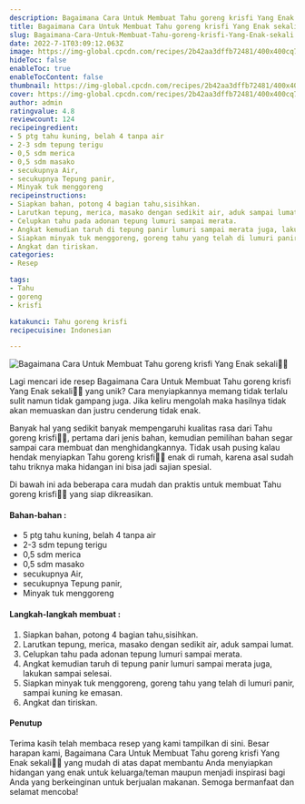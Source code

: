 ```yaml
---
description: Bagaimana Cara Untuk Membuat Tahu goreng krisfi Yang Enak sekali"
title: Bagaimana Cara Untuk Membuat Tahu goreng krisfi Yang Enak sekali
slug: Bagaimana-Cara-Untuk-Membuat-Tahu-goreng-krisfi-Yang-Enak-sekali
date: 2022-7-1T03:09:12.063Z
image: https://img-global.cpcdn.com/recipes/2b42aa3dffb72481/400x400cq70/photo.jpg
hideToc: false
enableToc: true
enableTocContent: false
thumbnail: https://img-global.cpcdn.com/recipes/2b42aa3dffb72481/400x400cq70/photo.jpg
cover: https://img-global.cpcdn.com/recipes/2b42aa3dffb72481/400x400cq70/photo.jpg
author: admin
ratingvalue: 4.8
reviewcount: 124
recipeingredient:
- 5 ptg tahu kuning, belah 4 tanpa air
- 2-3 sdm tepung terigu
- 0,5 sdm merica
- 0,5 sdm masako
- secukupnya Air,
- secukupnya Tepung panir,
- Minyak tuk menggoreng
recipeinstructions:
- Siapkan bahan, potong 4 bagian tahu,sisihkan.
- Larutkan tepung, merica, masako dengan sedikit air, aduk sampai lumat.
- Celupkan tahu pada adonan tepung lumuri sampai merata.
- Angkat kemudian taruh di tepung panir lumuri sampai merata juga, lakukan sampai selesai.
- Siapkan minyak tuk menggoreng, goreng tahu yang telah di lumuri panir, sampai kuning ke emasan.
- Angkat dan tiriskan.
categories:
- Resep

tags:
- Tahu
- goreng
- krisfi

katakunci: Tahu goreng krisfi
recipecuisine: Indonesian

---
```


![Bagaimana Cara Untuk Membuat Tahu goreng krisfi Yang Enak sekali👩‍🍳](https://img-global.cpcdn.com/recipes/2b42aa3dffb72481/400x400cq70/photo.jpg)

Lagi mencari ide resep Bagaimana Cara Untuk Membuat Tahu goreng krisfi Yang Enak sekali👩‍🍳 yang unik? Cara menyiapkannya memang tidak terlalu sulit namun tidak gampang juga. Jika keliru mengolah maka hasilnya tidak akan memuaskan dan justru cenderung tidak enak.

Banyak hal yang sedikit banyak mempengaruhi kualitas rasa dari Tahu goreng krisfi👩‍🍳, pertama dari jenis bahan, kemudian pemilihan bahan segar sampai cara membuat dan menghidangkannya. Tidak usah pusing kalau hendak menyiapkan Tahu goreng krisfi👩‍🍳 enak di rumah, karena asal sudah tahu triknya maka hidangan ini bisa jadi sajian spesial.

Di bawah ini ada beberapa cara mudah dan praktis untuk membuat Tahu goreng krisfi👩‍🍳 yang siap dikreasikan.

<!--inarticleads1-->

#### Bahan-bahan :

- 5 ptg tahu kuning, belah 4 tanpa air
- 2-3 sdm tepung terigu
- 0,5 sdm merica
- 0,5 sdm masako
- secukupnya Air,
- secukupnya Tepung panir,
- Minyak tuk menggoreng

<!--inarticleads2-->

#### Langkah-langkah membuat :

1. Siapkan bahan, potong 4 bagian tahu,sisihkan.
1. Larutkan tepung, merica, masako dengan sedikit air, aduk sampai lumat.
1. Celupkan tahu pada adonan tepung lumuri sampai merata.
1. Angkat kemudian taruh di tepung panir lumuri sampai merata juga, lakukan sampai selesai.
1. Siapkan minyak tuk menggoreng, goreng tahu yang telah di lumuri panir, sampai kuning ke emasan.
1. Angkat dan tiriskan.

#### Penutup

Terima kasih telah membaca resep yang kami tampilkan di sini. Besar harapan kami, Bagaimana Cara Untuk Membuat Tahu goreng krisfi Yang Enak sekali👩‍🍳 yang mudah di atas dapat membantu Anda menyiapkan hidangan yang enak untuk keluarga/teman maupun menjadi inspirasi bagi Anda yang berkeinginan untuk berjualan makanan. Semoga bermanfaat dan selamat mencoba!